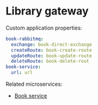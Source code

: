 # Library gateway

Custom application properties:

```yaml
book-rabbitmq:
  exchange: book-direct-exchange
  createRoute: book-create-route
  updateRoute: book-update-route
  deleteRoute: book-delete-rout
book-service:
  url: url
```

Related microservices:

- [Book service](https://github.com/Sawyron/LibraryBookService)